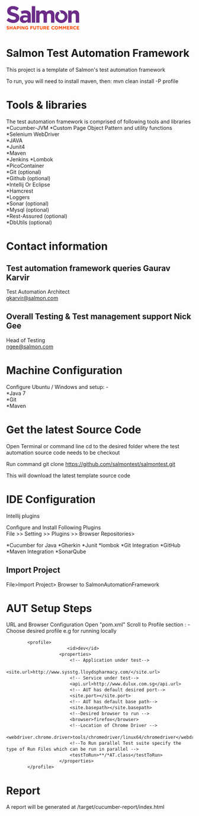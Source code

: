 ![Salmon](/salmonlogo.png)
================================
Salmon Test Automation Framework
================================
This project is a template of Salmon's test automation framework 



To run, you will need to install maven, then:
mvn clean install -P profile


Tools & libraries
=================
The test automation framework is comprised of following tools and libraries
*Cucumber-JVM
*Custom Page Object Pattern and utility functions  
*Selenium WebDriver  
*JAVA  
*Junit4  
*Maven  
*Jenkins
*Lombok  
*PicoContainer  
*Git (optional)  
*Github (optional)  
*Intellij Or Eclipse  
*Hamcrest  
*Loggers  
*Sonar (optional)  
*Mysql (optional)  
*Rest-Assured (optional)  
*DbUtils (optional)  


Contact information
===================
Test automation framework queries
Gaurav Karvir
--------------
Test Automation Architect  
gkarvir@salmon.com  

Overall Testing & Test management support
Nick Gee
--------
Head of Testing  
ngee@salmon.com  


Machine Configuration
====================
Configure Ubuntu / Windows and setup: -   
*Java 7  
*Git  
*Maven  


Get the latest Source Code
===========================
Open Terminal or command line
cd to the desired folder where the test automation source code needs to be checkout

Run command
git clone https://github.com/salmontest/salmontest.git

This will download the latest template source code

IDE Configuration
==================
Intellij plugins  

Configure and Install Following Plugins  
File >> Setting >> Plugins >> Browser Repositories>

*Cucumber for Java
*Gherkin
*Junit
*lombok
*Git Integration
*GitHub
*Maven Integration
*SonarQube

Import Project
--------------
File>Import Project>
Browser to SalmonAutomationFramework


AUT Setup Steps
============================
URL and Browser Configuration
Open "pom.xml" 
Scroll to Profile section : - Choose desired profile e.g for running locally

            <profile>
                           <id>dev</id>
                        <properties>
                            <!-- Application under test-->
                            <site.url>http://www.sysstg.lloydspharmacy.com/</site.url>
                            <!-- Service under test-->
                            <api.url>http://www.dulux.com.sg</api.url>
                            <!-- AUT has default desired port-->
                            <site.port></site.port>
                            <!-- AUT has default base path-->
                            <site.basepath></site.basepath>
                            <!--Desired browser to run -->
                            <browser>firefox</browser>
                            <!--Location of Chrome Driver -->
                            <webdriver.chrome.driver>tools/chromedriver/linux64/chromedriver</webdriver.chrome.driver>
                            <!--To Run parallel Test suite specify the type of Run Files which can be run in parallel -->
                            <testToRun>**/*AT.class</testToRun>
                        </properties>
            </profile>
Report
====================================
A report will be generated at /target/cucumber-report/index.html
